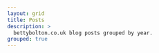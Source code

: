```yaml
---
layout: grid
title: Posts
description: >
  bettybolton.co.uk blog posts grouped by year.
grouped: true
---
```

